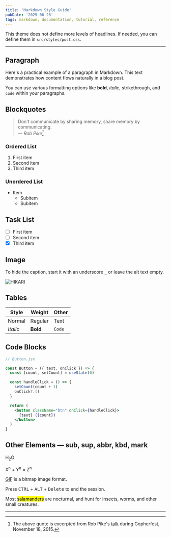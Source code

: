 ```yaml
---
title: 'Markdown Style Guide'
pubDate: '2025-06-28'
tags: markdown, documentation, tutorial, reference
---
```


This theme does not define more levels of headlines. If needed, you can define them in `src/styles/post.css`.

---

## Paragraph

Here's a practical example of a paragraph in Markdown. This text demonstrates how content flows naturally in a blog post.

You can use various formatting options like **bold**, _italic_, ~~strikethrough~~, and `code` within your paragraphs.

## Blockquotes

> Don't communicate by sharing memory, share memory by communicating.<br>
> — <cite>Rob Pike[^1]</cite>

[^1]: The above quote is excerpted from Rob Pike's [talk](https://www.youtube.com/watch?v=PAAkCSZUG1c) during Gopherfest, November 18, 2015.

### Ordered List

1. First item
2. Second item
3. Third item

### Unordered List

- Item
  - Subitem
  - Subitem

## Task List

- [ ] First item
- [ ] Second item
- [x] Third item

## Image

To hide the caption, start it with an underscore `_` or leave the alt text empty.

![HIKARI](./_assets/hikari.jpg)

## Tables

| Style    | Weight   | Other  |
| -------- | -------- | ------ |
| Normal   | Regular  | Text   |
| _Italic_ | **Bold** | `Code` |

## Code Blocks

```jsx
// Button.jsx

const Button = ({ text, onClick }) => {
  const [count, setCount] = useState(0)

  const handleClick = () => {
    setCount(count + 1)
    onClick?.()
  }

  return (
    <button className="btn" onClick={handleClick}>
      {text} ({count})
    </button>
  )
}
```

## Other Elements — sub, sup, abbr, kbd, mark

H<sub>2</sub>O

X<sup>n</sup> + Y<sup>n</sup> = Z<sup>n</sup>

<abbr title="Graphics Interchange Format">GIF</abbr> is a bitmap image format.

Press <kbd>CTRL</kbd> + <kbd>ALT</kbd> + <kbd>Delete</kbd> to end the session.

Most <mark>salamanders</mark> are nocturnal, and hunt for insects, worms, and other small creatures.

---
